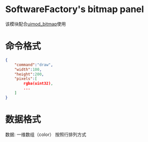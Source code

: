 # SoftwareFactory's bitmap panel

该模块配合[uimod_bitmap](https://github.com/lkpworkspace/uimod_bitmap)使用

# 命令格式
```json
{
    "command":"draw",
    "width":100,
    "height":200,
    "pixels":[
        rgba(uint32),
        ... 
    ]
}
```
# 数据格式
数据: 一维数组（color）
按照行排列方式 
